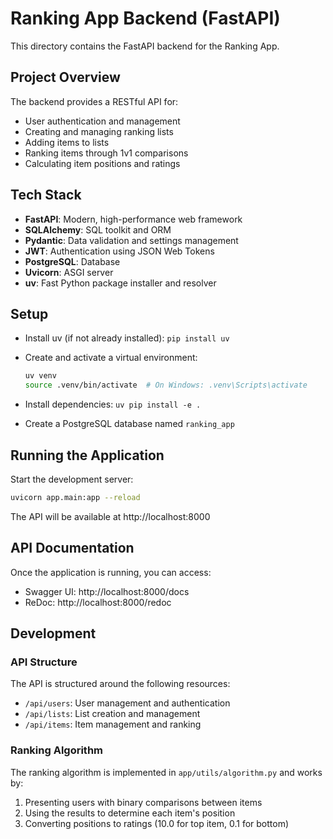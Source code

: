 # Ranking App Backend (FastAPI)

This directory contains the FastAPI backend for the Ranking App.

## Project Overview

The backend provides a RESTful API for:
- User authentication and management
- Creating and managing ranking lists
- Adding items to lists
- Ranking items through 1v1 comparisons
- Calculating item positions and ratings

## Tech Stack

- **FastAPI**: Modern, high-performance web framework
- **SQLAlchemy**: SQL toolkit and ORM
- **Pydantic**: Data validation and settings management
- **JWT**: Authentication using JSON Web Tokens
- **PostgreSQL**: Database
- **Uvicorn**: ASGI server
- **uv**: Fast Python package installer and resolver

## Setup

- Install uv (if not already installed): `pip install uv`

- Create and activate a virtual environment:
  ```bash
  uv venv
  source .venv/bin/activate  # On Windows: .venv\Scripts\activate
  ```

- Install dependencies: `uv pip install -e .`

- Create a PostgreSQL database named `ranking_app`

## Running the Application

Start the development server:

```bash
uvicorn app.main:app --reload
```

The API will be available at http://localhost:8000

## API Documentation

Once the application is running, you can access:
- Swagger UI: http://localhost:8000/docs
- ReDoc: http://localhost:8000/redoc

## Development

### API Structure

The API is structured around the following resources:
- `/api/users`: User management and authentication
- `/api/lists`: List creation and management
- `/api/items`: Item management and ranking

### Ranking Algorithm

The ranking algorithm is implemented in `app/utils/algorithm.py` and works by:
1. Presenting users with binary comparisons between items
2. Using the results to determine each item's position
3. Converting positions to ratings (10.0 for top item, 0.1 for bottom)
